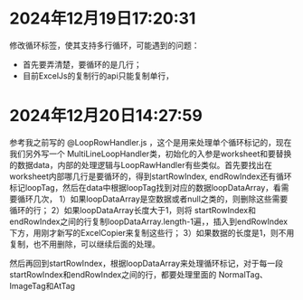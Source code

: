 # 2024年12月19日17:20:31 
修改循环标签，使其支持多行循环，可能遇到的问题：
- 首先要弄清楚，要循环的是几行；
- 目前ExcelJs的复制行的api只能复制单行，

# 2024年12月20日14:27:59
参考我之前写的  @LoopRowHandler.js ，这个是用来处理单个循环标记的，现在我们另外写一个 MultiLineLoopHandler类，初始化的入参是worksheet和要替换的数据data，内部的处理逻辑与LoopRawHandler有些类似。首先要找出在worksheet内部哪几行是要循环的，得到startRowIndex, endRowIndex还有循环标记loopTag，然后在data中根据loopTag找到对应的数据loopDataArray，看需要循环几次，
1）如果loopDataArray是空数据或者null之类的，则删除这些需要循环的行；
2）如果loopDataArray长度大于1，则将 startRowIndex和endRowIndex之间的行复制loopDataArray.length-1遍，，插入到endRowIndex下方，用刚才新写的ExcelCopier来复制这些行；
3）如果数据的长度是1，则不用复制，也不用删除，可以继续后面的处理。

然后再回到startRowIndex，根据loopDataArray来处理循环标记，对于每一段 startRowIndex和endRowIndex之间的行，都要处理里面的 NormalTag、ImageTag和AtTag
